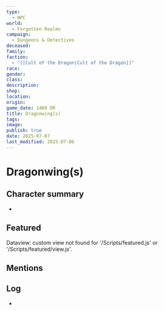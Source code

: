 ```yaml
---
type:
  - NPC
world:
  - Forgotten Realms
campaign:
  - Dungeons & Detectives
deceased: 
family: 
faction:
  - "[[Cult of the Dragon|Cult of the Dragon]]"
race: 
gender: 
class: 
description: 
shop: 
location: 
origin: 
game_date: 1489 DR
title: Dragonwing(s)
tags: 
image: 
publish: true
date: 2025-07-07
last_modified: 2025-07-06
---
```

# Dragonwing(s)

## Character summary
* 

## Featured
Dataview: custom view not found for '/Scripts/featured.js' or '/Scripts/featured/view.js'.
## Mentions


## Log
* 